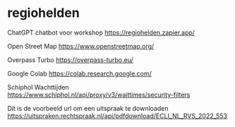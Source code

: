 # regiohelden

ChatGPT chatbot voor workshop 
https://regiohelden.zapier.app/

Open Street Map
https://www.openstreetmap.org/

Overpass Turbo
https://overpass-turbo.eu/

Google Colab
https://colab.research.google.com/

Schiphol Wachttijden
https://www.schiphol.nl/api/proxy/v3/waittimes/security-filters

Dit is de voorbeeld url om een uitspraak te downloaden
https://uitspraken.rechtspraak.nl/api/pdfdownload/ECLI_NL_RVS_2022_553
